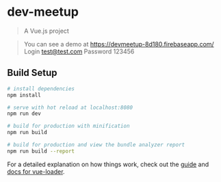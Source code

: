 # dev-meetup

> A Vue.js project

>You can see a demo at https://devmeetup-8d180.firebaseapp.com/
>Login test@test.com
>Password 123456

## Build Setup

``` bash
# install dependencies
npm install

# serve with hot reload at localhost:8080
npm run dev

# build for production with minification
npm run build

# build for production and view the bundle analyzer report
npm run build --report
```

For a detailed explanation on how things work, check out the [guide](http://vuejs-templates.github.io/webpack/) and [docs for vue-loader](http://vuejs.github.io/vue-loader).
